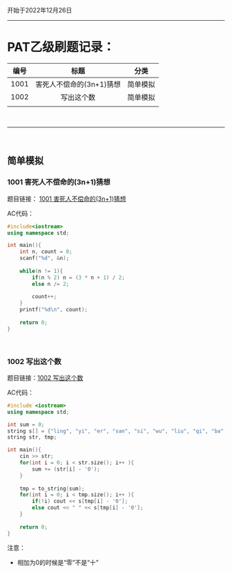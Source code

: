 开始于2022年12月26日



<hr>

# PAT乙级刷题记录：

| 编号 |           标题           |   分类   |
| :--: | :----------------------: | :------: |
| 1001 | 害死人不偿命的(3n+1)猜想 | 简单模拟 |
| 1002 |        写出这个数        | 简单模拟 |
|      |                          |          |



<br>

<hr>
<br>



## 简单模拟

### 1001 害死人不偿命的(3n+1)猜想

题目链接： [1001 害死人不偿命的(3n+1)猜想](https://pintia.cn/problem-sets/994805260223102976/exam/problems/994805325918486528)

AC代码：

```c++
#include<iostream>
using namespace std;

int main(){
    int n, count = 0;
    scanf("%d", &n);
    
    while(n != 1){
        if(n % 2) n = (3 * n + 1) / 2;
        else n /= 2;
        
        count++;
    }
    printf("%d\n", count);
    
    return 0;
}
```



<br>



### 1002 写出这个数

题目链接：[1002 写出这个数](https://pintia.cn/problem-sets/994805260223102976/exam/problems/994805324509200384)

AC代码：

```c++
#include <iostream>
using namespace std;

int sum = 0;
string s[] = {"ling", "yi", "er", "san", "si", "wu", "liu", "qi", "ba", "jiu"};
string str, tmp;

int main(){
    cin >> str;
    for(int i = 0; i < str.size(); i++ ){
        sum += (str[i] - '0');
    }
    
    tmp = to_string(sum);
    for(int i = 0; i < tmp.size(); i++ ){
        if(!i) cout << s[tmp[i] - '0'];
        else cout << " " << s[tmp[i] - '0'];
    }
    
    return 0;
}
```

注意：

- 相加为0的时候是“零”不是“十”
